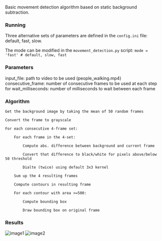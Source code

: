 Basic movement detection algorithm based on static background subtraction.


### Running

Three alternative sets of parameters are defined in the `config.ini` file: default, fast, slow. 

The mode can be modified in the `movement_detection.py` script: `mode = 'fast' # default, slow, fast`
### Parameters

input_file: path to video to be used (people_walking.mp4)
consecutive_frame: number of consecutive frames to be used at each step for 
wait_milliseconds: number of milliseconds to wait between each frame

### Algorithm

```text
Get the background image by taking the mean of 50 random frames

Convert the frame to grayscale

For each consecutive 4-frame set:

    For each frame in the 4-set:
    
        Compute abs. difference between background and current frame
        
        Convert that difference to black/white for pixels above/below 50 threshold
        
        Dialte (twice) using default 3x3 kernel
        
    Sum up the 4 resulting frames
    
    Compute contours in resulting frame
    
    For each contour with area >=500:
    
        Compute bounding box
        
        Draw bounding box on original frame
```

### Results

![image1](https://user-images.githubusercontent.com/24638777/225451817-7e558608-caf2-4bbb-9b5e-80f6174fa7f7.png)
![image2](https://user-images.githubusercontent.com/24638777/225451836-0f377343-9e52-4fed-b529-690ff216c929.png)
